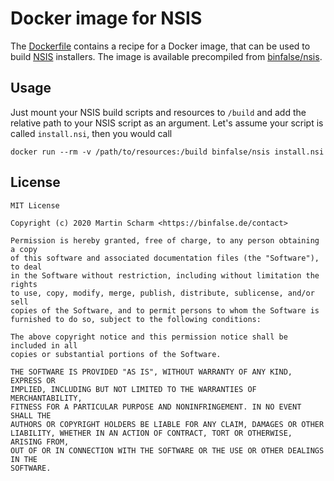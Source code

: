 # Docker image for NSIS

The [Dockerfile](Dockerfile) contains a recipe for a Docker image, that can be used to build [NSIS](https://nsis.sourceforge.io/Main_Page) installers.
The image is available precompiled from [binfalse/nsis](https://hub.docker.com/repository/docker/binfalse/nsis).

## Usage

Just mount your NSIS build scripts and resources to `/build` and add the relative path to your NSIS script as an argument.
Let's assume your script is called `install.nsi`, then you would call

    docker run --rm -v /path/to/resources:/build binfalse/nsis install.nsi

## License

    MIT License
    
    Copyright (c) 2020 Martin Scharm <https://binfalse.de/contact>
    
    Permission is hereby granted, free of charge, to any person obtaining a copy
    of this software and associated documentation files (the "Software"), to deal
    in the Software without restriction, including without limitation the rights
    to use, copy, modify, merge, publish, distribute, sublicense, and/or sell
    copies of the Software, and to permit persons to whom the Software is
    furnished to do so, subject to the following conditions:
    
    The above copyright notice and this permission notice shall be included in all
    copies or substantial portions of the Software.
    
    THE SOFTWARE IS PROVIDED "AS IS", WITHOUT WARRANTY OF ANY KIND, EXPRESS OR
    IMPLIED, INCLUDING BUT NOT LIMITED TO THE WARRANTIES OF MERCHANTABILITY,
    FITNESS FOR A PARTICULAR PURPOSE AND NONINFRINGEMENT. IN NO EVENT SHALL THE
    AUTHORS OR COPYRIGHT HOLDERS BE LIABLE FOR ANY CLAIM, DAMAGES OR OTHER
    LIABILITY, WHETHER IN AN ACTION OF CONTRACT, TORT OR OTHERWISE, ARISING FROM,
    OUT OF OR IN CONNECTION WITH THE SOFTWARE OR THE USE OR OTHER DEALINGS IN THE
    SOFTWARE.
